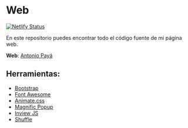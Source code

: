 # Web

[![Netlify Status](https://api.netlify.com/api/v1/badges/b4f1c45d-7302-4fdb-8a7a-748e54df4b13/deploy-status)](https://app.netlify.com/sites/antoniopg/deploys)

En este repositorio puedes encontrar todo el código fuente de mi página web.

**Web**: [Antonio Payá](http://www.antoniopg.tk)

## Herramientas:

- <a href="http://getbootstrap.com/" target="_blank">Bootstrap</a>
- <a href="https://fortawesome.github.io/Font-Awesome/" target="_blank">Font Awesome</a>
- <a href="https://daneden.github.io/animate.css/" target="_blank">Animate.css</a>
- <a href="http://dimsemenov.com/plugins/magnific-popup/" target="_blank">Magnific Popup</a>
- <a href="https://github.com/protonet/jquery.inview" target="_blank">Inview JS</a>
- <a href="http://vestride.github.io/Shuffle/" target="_blank">Shuffle</a>
